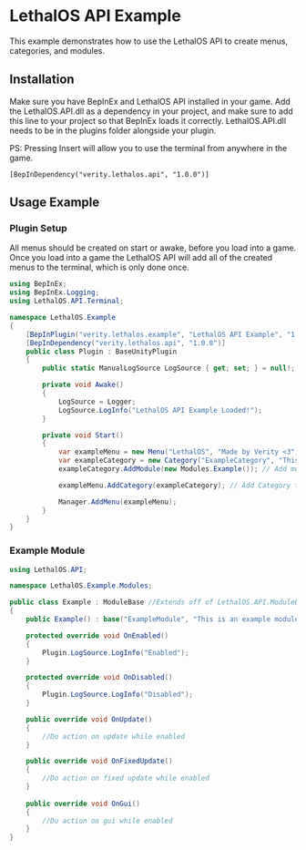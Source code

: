 # LethalOS API Example

This example demonstrates how to use the LethalOS API to create menus, categories, and modules.

## Installation

Make sure you have BepInEx and LethalOS API installed in your game.
Add the LethalOS.API.dll as a dependency in your project, and make sure to add this line to your project so that BepInEx loads it correctly. LethalOS.API.dll needs to be in the plugins folder alongside your plugin.

PS: Pressing Insert will allow you to use the terminal from anywhere in the game.

```
[BepInDependency("verity.lethalos.api", "1.0.0")]
```

## Usage Example

### Plugin Setup
All menus should be created on start or awake, before you load into a game. Once you load into a game the LethalOS API will add all of the created menus to the terminal, which is only done once.

```csharp
using BepInEx;
using BepInEx.Logging;
using LethalOS.API.Terminal;

namespace LethalOS.Example
{
    [BepInPlugin("verity.lethalos.example", "LethalOS API Example", "1.0.0")]
    [BepInDependency("verity.lethalos.api", "1.0.0")]
    public class Plugin : BaseUnityPlugin
    {
        public static ManualLogSource LogSource { get; set; } = null!;

        private void Awake()
        {
            LogSource = Logger;
            LogSource.LogInfo("LethalOS API Example Loaded!");
        }

        private void Start()
        {
            var exampleMenu = new Menu("LethalOS", "Made by Verity <3", "lethalos"); // Create Menu
            var exampleCategory = new Category("ExampleCategory", "This is an example category.", "examplecategory"); // Create Category
            exampleCategory.AddModule(new Modules.Example()); // Add module to Category

            exampleMenu.AddCategory(exampleCategory); // Add Category to Menu

            Manager.AddMenu(exampleMenu);
        }
    }
}
```

### Example Module

```csharp
using LethalOS.API;

namespace LethalOS.Example.Modules;

public class Example : ModuleBase //Extends off of LethalOS.API.ModuleBase
{
    public Example() : base("ExampleModule", "This is an example module!", "examplemodule") {}

    protected override void OnEnabled()
    {
        Plugin.LogSource.LogInfo("Enabled");
    }

    protected override void OnDisabled()
    {
        Plugin.LogSource.LogInfo("Disabled");
    }

    public override void OnUpdate()
    {
        //Do action on update while enabled
    }

    public override void OnFixedUpdate()
    {
        //Do action on fixed update while enabled
    }
    
    public override void OnGui()
    {
        //Do action on gui while enabled
    }
}
```
